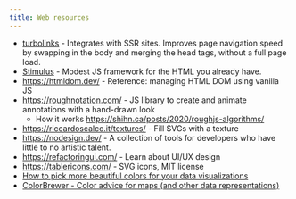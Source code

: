 ```yaml
---
title: Web resources
---
```

- [turbolinks](https://github.com/turbolinks/turbolinks) - Integrates with SSR sites. Improves page navigation speed by swapping in the body and merging the head tags, without a full page load.
- [Stimulus](https://github.com/stimulusjs/stimulus) - Modest JS framework for the HTML you already have.
- https://htmldom.dev/ - Reference: managing HTML DOM using vanilla JS
- https://roughnotation.com/ - JS library to create and animate annotations with a hand-drawn look
    - How it works https://shihn.ca/posts/2020/roughjs-algorithms/
- https://riccardoscalco.it/textures/ - Fill SVGs with a texture
- https://nodesign.dev/ - A collection of tools for developers who have little to no artistic talent.
- https://refactoringui.com/ - Learn about UI/UX design
- https://tablericons.com/ - SVG icons, MIT license
- [How to pick more beautiful colors for your data visualizations](https://blog.datawrapper.de/beautifulcolors/)
- [ColorBrewer - Color advice for maps (and other data representations)](https://colorbrewer2.org/)